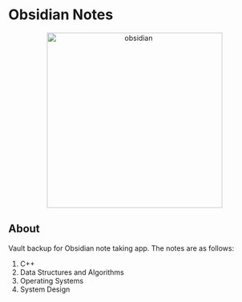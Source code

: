 # Obsidian Notes

<p align="center">
  <img width="350" alt="obsidian" src="https://github.com/user-attachments/assets/858dfc29-1c62-4786-ad9f-9b2ea9ff3a59">
</p>

## About
Vault backup for Obsidian note taking app. The notes are as follows:
1. C++
2. Data Structures and Algorithms
3. Operating Systems
4. System Design
